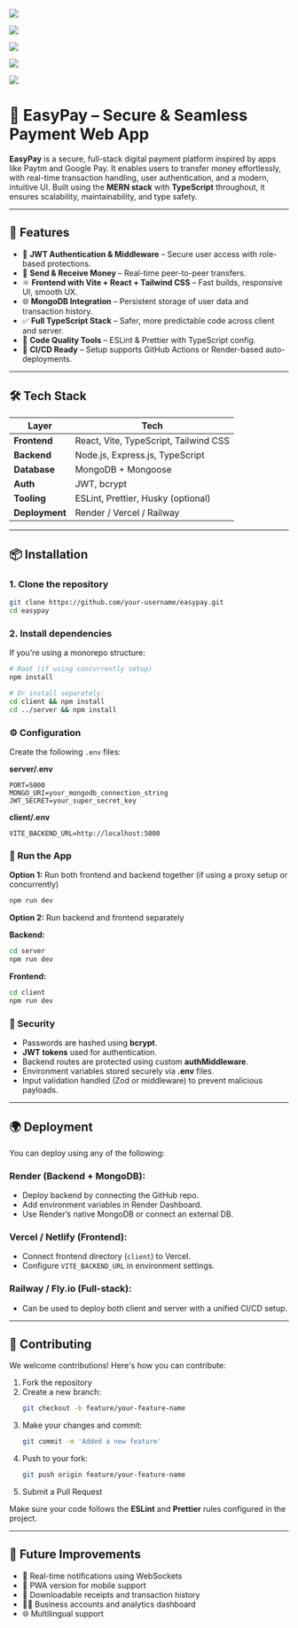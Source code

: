 ![](https://res.cloudinary.com/dknw3mf6e/image/upload/v1750765936/Screenshot_341_kt3ylf.png)

![](https://res.cloudinary.com/dknw3mf6e/image/upload/v1750766106/Screenshot_342_sh5ijn.png)

![](https://res.cloudinary.com/dknw3mf6e/image/upload/v1750766152/Screenshot_343_pt5s2r.png)

![](https://res.cloudinary.com/dknw3mf6e/image/upload/v1750766172/Screenshot_344_th8j09.png)

![](https://res.cloudinary.com/dknw3mf6e/image/upload/v1750766184/Screenshot_345_wss2nq.png)


# 💸 EasyPay – Secure & Seamless Payment Web App

**EasyPay** is a secure, full-stack digital payment platform inspired by apps like Paytm and Google Pay. It enables users to transfer money effortlessly, with real-time transaction handling, user authentication, and a modern, intuitive UI. Built using the **MERN stack** with **TypeScript** throughout, it ensures scalability, maintainability, and type safety.

---

## 🚀 Features

- 🔐 **JWT Authentication & Middleware** – Secure user access with role-based protections.
- 💸 **Send & Receive Money** – Real-time peer-to-peer transfers.
- ⚛️ **Frontend with Vite + React + Tailwind CSS** – Fast builds, responsive UI, smooth UX.
- 🌐 **MongoDB Integration** – Persistent storage of user data and transaction history.
- ✅ **Full TypeScript Stack** – Safer, more predictable code across client and server.
- 🧹 **Code Quality Tools** – ESLint & Prettier with TypeScript config.
- 🔄 **CI/CD Ready** – Setup supports GitHub Actions or Render-based auto-deployments.

---

## 🛠️ Tech Stack

| Layer       | Tech                         |
|-------------|------------------------------|
| **Frontend** | React, Vite, TypeScript, Tailwind CSS |
| **Backend**  | Node.js, Express.js, TypeScript       |
| **Database** | MongoDB + Mongoose                    |
| **Auth**     | JWT, bcrypt                           |
| **Tooling**  | ESLint, Prettier, Husky (optional)     |
| **Deployment** | Render / Vercel / Railway            |

---

## 📦 Installation

### 1. Clone the repository

```bash
git clone https://github.com/your-username/easypay.git
cd easypay
```

### 2. Install dependencies

If you're using a monorepo structure:

```bash
# Root (if using concurrently setup)
npm install

# Or install separately:
cd client && npm install
cd ../server && npm install
```

### ⚙️ Configuration

Create the following `.env` files:

**server/.env**
```
PORT=5000
MONGO_URI=your_mongodb_connection_string
JWT_SECRET=your_super_secret_key
```

**client/.env**
```
VITE_BACKEND_URL=http://localhost:5000
```

### 🏃 Run the App

**Option 1:** Run both frontend and backend together (if using a proxy setup or concurrently)

```bash
npm run dev
```

**Option 2:** Run backend and frontend separately

**Backend:**

```bash
cd server
npm run dev
```

**Frontend:**

```bash
cd client
npm run dev
```

### 🔐 Security

- Passwords are hashed using **bcrypt**.
- **JWT tokens** used for authentication.
- Backend routes are protected using custom **authMiddleware**.
- Environment variables stored securely via **.env** files.
- Input validation handled (Zod or middleware) to prevent malicious payloads.

---

## 🌍 Deployment

You can deploy using any of the following:

### Render (Backend + MongoDB):
- Deploy backend by connecting the GitHub repo.
- Add environment variables in Render Dashboard.
- Use Render’s native MongoDB or connect an external DB.

### Vercel / Netlify (Frontend):
- Connect frontend directory (`client`) to Vercel.
- Configure `VITE_BACKEND_URL` in environment settings.

### Railway / Fly.io (Full-stack):
- Can be used to deploy both client and server with a unified CI/CD setup.

---

## 🤝 Contributing

We welcome contributions! Here's how you can contribute:

1. Fork the repository
2. Create a new branch:
   ```bash
   git checkout -b feature/your-feature-name
   ```
3. Make your changes and commit:
   ```bash
   git commit -m 'Added a new feature'
   ```
4. Push to your fork:
   ```bash
   git push origin feature/your-feature-name
   ```
5. Submit a Pull Request

Make sure your code follows the **ESLint** and **Prettier** rules configured in the project.

---

## 🧭 Future Improvements

- 🔔 Real-time notifications using WebSockets
- 📱 PWA version for mobile support
- 🧾 Downloadable receipts and transaction history
- 🧑‍💼 Business accounts and analytics dashboard
- 🌐 Multilingual support
